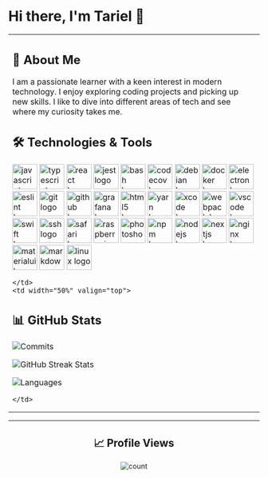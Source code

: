 # Hi there, I'm Tariel 👋

<table>
  <tr>
    <td width="50%" valign="top">

## 📖 About Me

I am a passionate learner with a keen interest in modern technology. I enjoy exploring coding projects and picking up new skills. I like to dive into different areas of tech and see where my curiosity takes me.

## 🛠️ Technologies & Tools

  <img src="https://cdn.jsdelivr.net/gh/devicons/devicon/icons/javascript/javascript-original.svg" height="50" alt="javascript logo" />
  <img src="https://cdn.jsdelivr.net/gh/devicons/devicon/icons/typescript/typescript-original.svg" height="50" alt="typescript logo" />
  <img src="https://cdn.jsdelivr.net/gh/devicons/devicon/icons/react/react-original.svg" height="50" alt="react logo" />
  <img src="https://cdn.jsdelivr.net/gh/devicons/devicon/icons/jest/jest-plain.svg" height="50" alt="jest logo" />
  <img src="https://cdn.jsdelivr.net/gh/devicons/devicon/icons/bash/bash-original.svg" height="50" alt="bash logo" />
  <img src="https://cdn.jsdelivr.net/gh/devicons/devicon/icons/codecov/codecov-plain.svg" height="50" alt="codecov logo" />
  <img src="https://cdn.jsdelivr.net/gh/devicons/devicon/icons/debian/debian-original.svg" height="50" alt="debian logo" />
  <img src="https://cdn.jsdelivr.net/gh/devicons/devicon/icons/docker/docker-original.svg" height="50" alt="docker logo" />
  <img src="https://cdn.jsdelivr.net/gh/devicons/devicon/icons/electron/electron-original.svg" height="50" alt="electron logo" />
  <img src="https://cdn.jsdelivr.net/gh/devicons/devicon/icons/eslint/eslint-original.svg" height="50" alt="eslint logo" />
  <img src="https://cdn.jsdelivr.net/gh/devicons/devicon/icons/git/git-original.svg" height="50" alt="git logo" />
  <img src="https://cdn.jsdelivr.net/gh/devicons/devicon/icons/github/github-original.svg" height="50" alt="github logo" />
  <img src="https://cdn.jsdelivr.net/gh/devicons/devicon/icons/grafana/grafana-original.svg" height="50" alt="grafana logo" />
  <img src="https://cdn.jsdelivr.net/gh/devicons/devicon/icons/html5/html5-original.svg" height="50" alt="html5 logo" />
  <img src="https://cdn.jsdelivr.net/gh/devicons/devicon/icons/yarn/yarn-original.svg" height="50" alt="yarn logo" />
  <img src="https://cdn.jsdelivr.net/gh/devicons/devicon/icons/xcode/xcode-original.svg" height="50" alt="xcode logo" />
  <img src="https://cdn.jsdelivr.net/gh/devicons/devicon/icons/webpack/webpack-original.svg" height="50" alt="webpack logo" />
  <img src="https://cdn.jsdelivr.net/gh/devicons/devicon/icons/vscode/vscode-original.svg" height="50" alt="vscode logo" />
  <img src="https://cdn.jsdelivr.net/gh/devicons/devicon/icons/swift/swift-original.svg" height="50" alt="swift logo" />
  <img src="https://cdn.jsdelivr.net/gh/devicons/devicon/icons/ssh/ssh-original.svg" height="50" alt="ssh logo" />
  <img src="https://cdn.jsdelivr.net/gh/devicons/devicon/icons/safari/safari-original.svg" height="50" alt="safari logo" />
  <img src="https://cdn.jsdelivr.net/gh/devicons/devicon/icons/raspberrypi/raspberrypi-original.svg" height="50" alt="raspberrypi logo" />
  <img src="https://cdn.jsdelivr.net/gh/devicons/devicon/icons/photoshop/photoshop-plain.svg" height="50" alt="photoshop logo" />
  <img src="https://cdn.jsdelivr.net/gh/devicons/devicon/icons/npm/npm-original-wordmark.svg" height="50" alt="npm logo" />
  <img src="https://cdn.jsdelivr.net/gh/devicons/devicon/icons/nodejs/nodejs-original.svg" height="50" alt="nodejs logo" />
  <img src="https://cdn.jsdelivr.net/gh/devicons/devicon/icons/nextjs/nextjs-original.svg" height="50" alt="nextjs logo" />
  <img src="https://cdn.jsdelivr.net/gh/devicons/devicon/icons/nginx/nginx-original.svg" height="50" alt="nginx logo" />
  <img src="https://cdn.jsdelivr.net/gh/devicons/devicon/icons/materialui/materialui-original.svg" height="50" alt="materialui logo" />
  <img src="https://cdn.jsdelivr.net/gh/devicons/devicon/icons/markdown/markdown-original.svg" height="50" alt="markdown logo" />
  <img src="https://cdn.jsdelivr.net/gh/devicons/devicon/icons/linux/linux-original.svg" height="50" alt="linux logo" />

    </td>
    <td width="50%" valign="top">

## 📊 GitHub Stats

![Commits](https://github-readme-stats.vercel.app/api?username=iamlite&theme=ambient_gradient&hide_border=false&include_all_commits=false&count_private=false)

![GitHub Streak Stats](https://github-readme-streak-stats.herokuapp.com/?user=iamlite&theme=ambient_gradient&hide_border=false)

![Languages](https://github-readme-stats.vercel.app/api/top-langs/?username=iamlite&theme=ambient_gradient&hide_border=false&include_all_commits=false&count_private=false&layout=compact)

    </td>
  </tr>
</table>

---

<div align="center">
  
## 📈 Profile Views

  <img src="https://profile-counter.glitch.me/iamlite/count.svg?" alt="count" />
</div>
